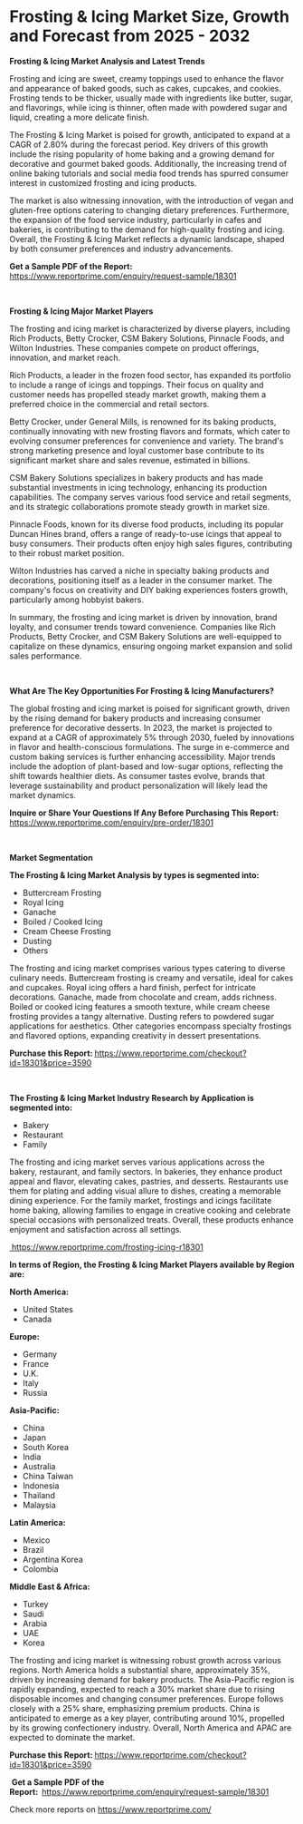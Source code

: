<p><h1>Frosting & Icing Market Size, Growth and Forecast from 2025 - 2032</h1></p><p><strong>Frosting & Icing Market Analysis and Latest Trends</strong></p>
<p><p>Frosting and icing are sweet, creamy toppings used to enhance the flavor and appearance of baked goods, such as cakes, cupcakes, and cookies. Frosting tends to be thicker, usually made with ingredients like butter, sugar, and flavorings, while icing is thinner, often made with powdered sugar and liquid, creating a more delicate finish. </p><p>The Frosting & Icing Market is poised for growth, anticipated to expand at a CAGR of 2.80% during the forecast period. Key drivers of this growth include the rising popularity of home baking and a growing demand for decorative and gourmet baked goods. Additionally, the increasing trend of online baking tutorials and social media food trends has spurred consumer interest in customized frosting and icing products.</p><p>The market is also witnessing innovation, with the introduction of vegan and gluten-free options catering to changing dietary preferences. Furthermore, the expansion of the food service industry, particularly in cafes and bakeries, is contributing to the demand for high-quality frosting and icing. Overall, the Frosting & Icing Market reflects a dynamic landscape, shaped by both consumer preferences and industry advancements.</p></p>
<p><strong>Get a Sample PDF of the Report:&nbsp;</strong> <a href="https://www.reportprime.com/enquiry/request-sample/18301?utm_campaign=3112&utm_medium=2&utm_source=Github&utm_content=ia&utm_term=19032025&utm_id=frosting-icing">https://www.reportprime.com/enquiry/request-sample/18301</a></p>
<p>&nbsp;</p>
<p><strong>Frosting & Icing Major Market Players</strong></p>
<p><p>The frosting and icing market is characterized by diverse players, including Rich Products, Betty Crocker, CSM Bakery Solutions, Pinnacle Foods, and Wilton Industries. These companies compete on product offerings, innovation, and market reach. </p><p>Rich Products, a leader in the frozen food sector, has expanded its portfolio to include a range of icings and toppings. Their focus on quality and customer needs has propelled steady market growth, making them a preferred choice in the commercial and retail sectors.</p><p>Betty Crocker, under General Mills, is renowned for its baking products, continually innovating with new frosting flavors and formats, which cater to evolving consumer preferences for convenience and variety. The brand's strong marketing presence and loyal customer base contribute to its significant market share and sales revenue, estimated in billions.</p><p>CSM Bakery Solutions specializes in bakery products and has made substantial investments in icing technology, enhancing its production capabilities. The company serves various food service and retail segments, and its strategic collaborations promote steady growth in market size.</p><p>Pinnacle Foods, known for its diverse food products, including its popular Duncan Hines brand, offers a range of ready-to-use icings that appeal to busy consumers. Their products often enjoy high sales figures, contributing to their robust market position.</p><p>Wilton Industries has carved a niche in specialty baking products and decorations, positioning itself as a leader in the consumer market. The company's focus on creativity and DIY baking experiences fosters growth, particularly among hobbyist bakers.</p><p>In summary, the frosting and icing market is driven by innovation, brand loyalty, and consumer trends toward convenience. Companies like Rich Products, Betty Crocker, and CSM Bakery Solutions are well-equipped to capitalize on these dynamics, ensuring ongoing market expansion and solid sales performance.</p></p>
<p>&nbsp;</p>
<p><strong>What Are The Key Opportunities For Frosting & Icing Manufacturers?</strong></p>
<p><p>The global frosting and icing market is poised for significant growth, driven by the rising demand for bakery products and increasing consumer preference for decorative desserts. In 2023, the market is projected to expand at a CAGR of approximately 5% through 2030, fueled by innovations in flavor and health-conscious formulations. The surge in e-commerce and custom baking services is further enhancing accessibility. Major trends include the adoption of plant-based and low-sugar options, reflecting the shift towards healthier diets. As consumer tastes evolve, brands that leverage sustainability and product personalization will likely lead the market dynamics.</p></p>
<p><strong>Inquire or Share Your Questions If Any Before Purchasing This Report:</strong> <a href="https://www.reportprime.com/enquiry/pre-order/18301?utm_campaign=3112&utm_medium=2&utm_source=Github&utm_content=ia&utm_term=19032025&utm_id=frosting-icing">https://www.reportprime.com/enquiry/pre-order/18301</a></p>
<p>&nbsp;</p>
<p><strong>Market Segmentation</strong></p>
<p><strong>The Frosting & Icing Market Analysis by types is segmented into:</strong></p>
<p><ul><li>Buttercream Frosting</li><li>Royal Icing</li><li>Ganache</li><li>Boiled / Cooked Icing</li><li>Cream Cheese Frosting</li><li>Dusting</li><li>Others</li></ul></p>
<p><p>The frosting and icing market comprises various types catering to diverse culinary needs. Buttercream frosting is creamy and versatile, ideal for cakes and cupcakes. Royal icing offers a hard finish, perfect for intricate decorations. Ganache, made from chocolate and cream, adds richness. Boiled or cooked icing features a smooth texture, while cream cheese frosting provides a tangy alternative. Dusting refers to powdered sugar applications for aesthetics. Other categories encompass specialty frostings and flavored options, expanding creativity in dessert presentations.</p></p>
<p><strong>Purchase this Report:&nbsp;</strong><a href="https://www.reportprime.com/checkout?id=18301&price=3590&utm_campaign=3112&utm_medium=2&utm_source=Github&utm_content=ia&utm_term=19032025&utm_id=frosting-icing">https://www.reportprime.com/checkout?id=18301&price=3590</a></p>
<p>&nbsp;</p>
<p><strong>The Frosting & Icing Market Industry Research by Application is segmented into:</strong></p>
<p><ul><li>Bakery</li><li>Restaurant</li><li>Family</li></ul></p>
<p><p>The frosting and icing market serves various applications across the bakery, restaurant, and family sectors. In bakeries, they enhance product appeal and flavor, elevating cakes, pastries, and desserts. Restaurants use them for plating and adding visual allure to dishes, creating a memorable dining experience. For the family market, frostings and icings facilitate home baking, allowing families to engage in creative cooking and celebrate special occasions with personalized treats. Overall, these products enhance enjoyment and satisfaction across all settings.</p></p>
<p><a href="https://www.reportprime.com/frosting-icing-r18301?utm_campaign=3112&utm_medium=2&utm_source=Github&utm_content=ia&utm_term=19032025&utm_id=frosting-icing">&nbsp;https://www.reportprime.com/frosting-icing-r18301</a></p>
<p><strong>In terms of Region, the Frosting & Icing Market Players available by Region are:</strong></p>
<p>
    <p> <strong> North America: </strong>
        <ul>
            <li>United States</li>
            <li>Canada</li>
        </ul>
        </p> 
    <p> <strong> Europe: </strong>
        <ul>
            <li>Germany</li>
            <li>France</li>
            <li>U.K.</li>
            <li>Italy</li>
            <li>Russia</li>
        </ul>
        </p> 
    <p> <strong> Asia-Pacific: </strong>
        <ul>
            <li>China</li>
            <li>Japan</li>
            <li>South Korea</li>
            <li>India</li>
            <li>Australia</li>
            <li>China Taiwan</li>
            <li>Indonesia</li>
            <li>Thailand</li>
            <li>Malaysia</li>
        </ul>
        </p> 
    <p> <strong> Latin America: </strong>
        <ul>
            <li>Mexico</li>
            <li>Brazil</li>
            <li>Argentina Korea</li>
            <li>Colombia</li>
        </ul>
        </p> 
    <p> <strong> Middle East & Africa: </strong>
        <ul>
            <li>Turkey</li>
            <li>Saudi</li>
            <li>Arabia</li>
            <li>UAE</li>
            <li>Korea</li>
        </ul>
    </p>
    </p>
<p><p>The frosting and icing market is witnessing robust growth across various regions. North America holds a substantial share, approximately 35%, driven by increasing demand for bakery products. The Asia-Pacific region is rapidly expanding, expected to reach a 30% market share due to rising disposable incomes and changing consumer preferences. Europe follows closely with a 25% share, emphasizing premium products. China is anticipated to emerge as a key player, contributing around 10%, propelled by its growing confectionery industry. Overall, North America and APAC are expected to dominate the market.</p></p>
<p><strong>Purchase this Report: </strong><a href="https://www.reportprime.com/checkout?id=18301&price=3590&utm_campaign=3112&utm_medium=2&utm_source=Github&utm_content=ia&utm_term=19032025&utm_id=frosting-icing">https://www.reportprime.com/checkout?id=18301&price=3590</a></p>
<p>&nbsp;<strong>Get a Sample PDF of the Report:&nbsp;&nbsp;</strong><a href="https://www.reportprime.com/enquiry/request-sample/18301?utm_campaign=3112&utm_medium=2&utm_source=Github&utm_content=ia&utm_term=19032025&utm_id=frosting-icing">https://www.reportprime.com/enquiry/request-sample/18301</a></p>
<p><strong></strong></p>
<p>Check more reports on <a href="https://www.reportprime.com/?utm_campaign=3112&utm_medium=2&utm_source=Github&utm_content=ia&utm_term=19032025&utm_id=frosting-icing">https://www.reportprime.com/</a></p>